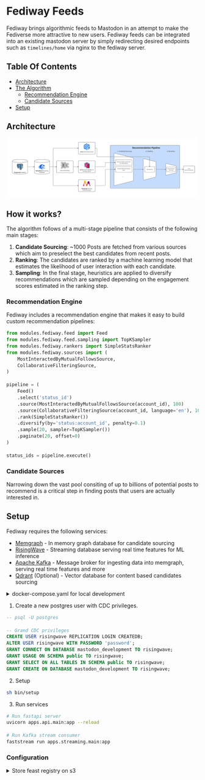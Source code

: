 # Fediway Feeds

Fediway brings algorithmic feeds to Mastodon in an attempt to make the Fediverse more attractive to new users. Fediway feeds can be integrated into an existing mastodon server by simply redirecting desired endpoints such as `timelines/home` via nginx to the fediway server.

## Table Of Contents

- [Architecture](#architecture)
- [The Algorithm](#how_it_works)
    - [Recommendation Engine](#engine)
    - [Candidate Sources](#sources)
- [Setup](#setup)

<a name="architecture"></a>

## Architecture

![Fediway Architecture](architecture.jpg "Fediway Architecture")

<a name="how_it_works"></a>

## How it works?

The algorithm follows of a multi-stage pipeline that consists of the following main stages:

1. **Candidate Sourcing**: ~1000 Posts are fetched from various sources which aim to preselect the best candidates from recent posts.
2. **Ranking**: The candidates are ranked by a machine learning model that estimates the likelihood of user interaction with each candidate.
3. **Sampling**: In the final stage, heuristics are applied to diversify recommendations which are sampled depending on the engagement scores estimated in the ranking step.

<a name="engine"></a>

### Recommendation Engine

Fediway includes a recommendation engine that makes it easy to build custom recommendation pipelines:

```py
from modules.fediway.feed import Feed
from modules.fediway.feed.sampling import TopKSampler
from modules.fediway.rankers import SimpleStatsRanker
from modules.fediway.sources import (
    MostInteractedByMutualFollowsSource,
    CollaborativeFilteringSource,
)

pipeline = (
    Feed()
    .select('status_id')
    .source(MostInteractedByMutualFollowsSource(account_id), 100)
    .source(CollaborativeFilteringSource(account_id, language='en'), 100)
    .rank(SimpleStatsRanker())
    .diversify(by='status:account_id', penalty=0.1)
    .sample(20, sampler=TopKSampler())
    .paginate(20, offset=0)
)

status_ids = pipeline.execute()
```

<a name="sources"></a>

### Candidate Sources

Narrowing down the vast pool consiting of up to billions of potential posts to recommend is a critical step in finding posts that users are actually interested in. 

<a name="setup"></a>

## Setup

Fediway requires the following services:

- [Memgraph](https://memgraph.com/) - In memory graph database for candidate sourcing
- [RisingWave](https://risingwave.com/) - Streaming database serving real time features for ML inference
- [Apache Kafka](https://kafka.apache.org/) - Message broker for ingesting data into memgraph, serving real time features and more
- [Qdrant](https://qdrant.tech/) (Optional) - Vector database for content based candidates sourcing

<details>

<summary>docker-compose.yaml for local development</summary>

```sh
version: '3.8'

services:
  memgraph:
    image: memgraph/memgraph-mage:3.1.1-memgraph-3.1.1
    ports:
      - "7687:7687"

  qdrant:
    image: qdrant/qdrant:latest
    ports:
      - "6333:6333" # HTTP API
      - "6334:6334" # gRPC API
    healthcheck:
      test: ["CMD", "curl", "--fail", "http://localhost:6333/health"]
      interval: 30s
      timeout: 10s
      retries: 3

  postgres:
    image: postgres:16
    shm_size: 256mb
    environment:
      - POSTGRES_USER=mastodon
      - POSTGRES_PASSWORD=password
      - POSTGRES_DB=mastodon_development
    command: 
      - "postgres"
      - "-c"
      - "wal_level=logical"
    volumes:
      - ./../postgres16:/var/lib/postgresql/data
    ports:
      - "5432:5432"
    networks:
      - app_network
    healthcheck:
      test: ["CMD-SHELL", "pg_isready -U mastodon -d mastodon_development"]
      interval: 5s
      timeout: 5s
      retries: 5

  zookeeper:
    image: confluentinc/cp-zookeeper:latest
    environment:
      ZOOKEEPER_CLIENT_PORT: 2181
    networks:
      - app_network

  kafka:
    image: confluentinc/cp-kafka:latest
    depends_on:
      - zookeeper
    environment:
      KAFKA_BROKER_ID: 1
      KAFKA_OFFSETS_TOPIC_REPLICATION_FACTOR: 1
      KAFKA_ZOOKEEPER_CONNECT: zookeeper:2181
      KAFKA_ADVERTISED_LISTENERS: PLAINTEXT://kafka:9092,PLAINTEXT_HOST://localhost:29092
      KAFKA_LISTENER_SECURITY_PROTOCOL_MAP: PLAINTEXT:PLAINTEXT,PLAINTEXT_HOST:PLAINTEXT
    ports:
      - "9092:9092"
      - "29092:29092"
    networks:
      - app_network

  risingwave:
    image: risingwavelabs/risingwave:latest
    depends_on:
      postgres:
        condition: service_healthy
    ports:
      - "4566:4566"
      - "5691:5691"
    networks:
      - app_network
    healthcheck:
      test: ["CMD", "curl", "-f", "http://localhost:5691/metrics"]
      interval: 5s
      timeout: 5s
      retries: 5

networks:
  app_network:
    driver: bridge
```

</details>

1. Create a new postgres user with CDC privileges.

```sql
-- psql -U postgres

-- Grand CDC privileges
CREATE USER risingwave REPLICATION LOGIN CREATEDB;
ALTER USER risingwave WITH PASSWORD 'password';
GRANT CONNECT ON DATABASE mastodon_development TO risingwave;
GRANT USAGE ON SCHEMA public TO risingwave;
GRANT SELECT ON ALL TABLES IN SCHEMA public TO risingwave;
GRANT CREATE ON DATABASE mastodon_development TO risingwave;
```

2. Setup

```sh
sh bin/setup
```

3. Run services

```sh
# Run fastapi server
uvicorn apps.api.main:app --reload

# Run Kafka stream consumer
faststream run apps.streaming.main:app
```

### Configuration

<details>

<summary>Store feast registry on s3</summary>

```sh
# 1. add variable to .env file
FEAST_REGISTRY=s3://my-bucket/registry.db

# 2. export the following variables
export FEAST_S3_ENDPOINT_URL="https://fsn1.your-objectstorage.com"
export AWS_ACCESS_KEY_ID="YOUR_S3_ACCESS_KEY"
export AWS_SECRET_ACCESS_KEY="YOUR_S3_SECRET_KEY"

# 3. apply
python feedctl feast apply
```

</details>
